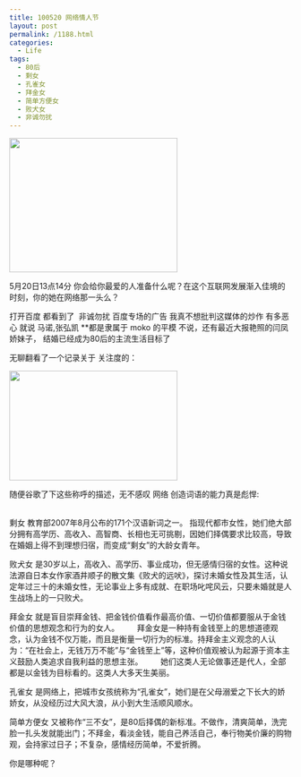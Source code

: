 ```yaml
---
title: 100520 网络情人节
layout: post
permalink: /1188.html
categories:
  - Life
tags:
  - 80后
  - 剩女
  - 孔雀女
  - 拜金女
  - 简单方便女
  - 败犬女
  - 非诚勿扰
---
```

[<img title="6b6c8544d585b47c500ffe69" src="http://www.80aj.com/wp-content/uploads/2010/05/6b6c8544d585b47c500ffe69-300x240.jpg" alt="" width="300" height="240" />][1]

5月20日13点14分 你会给你最爱的人准备什么呢？在这个互联网发展渐入佳境的时刻，你的她在网络那一头么？

打开百度 都看到了  非诚勿扰 百度专场的广告 我真不想批判这媒体的炒作 有多恶心 就说 马诺,张弘凯 **都是隶属于 moko 的平模 不说，还有最近大报艳照的闫凤娇妹子， 结婚已经成为80后的主流生活目标了

无聊翻看了一个记录关于 关注度的：

<img title="22" src="http://www.80aj.com/wp-content/uploads/2010/05/22-300x196.gif" alt="" width="300" height="196" />

随便谷歌了下这些称呼的描述，无不感叹 网络 创造词语的能力真是彪悍:  
 

剩女 教育部2007年8月公布的171个汉语新词之一。 指现代都市女性，她们绝大部分拥有高学历、高收入、高智商、长相也无可挑剔，因她们择偶要求比较高，导致在婚姻上得不到理想归宿，而变成“剩女”的大龄女青年。

败犬女 是30岁以上，高收入、高学历、事业成功，但无感情归宿的女性。这种说法源自日本女作家酒井顺子的散文集《败犬的远吠》，探讨未婚女性及其生活，认定年过三十的未婚女性，无论事业上多有成就、在职场叱咤风云，只要未婚就是人生战场上的一只败犬。

拜金女 就是盲目崇拜金钱、把金钱价值看作最高价值、一切价值都要服从于金钱价值的思想观念和行为的女人。 　　拜金女是一种持有金钱至上的思想道德观念，认为金钱不仅万能，而且是衡量一切行为的标准。持拜金主义观念的人认为：“在社会上，无钱万万不能”与“金钱至上”等，这种价值观被认为起源于资本主义鼓励人类追求自我利益的思想主张。 　　她们这类人无论做事还是代人，全部都是以金钱为目标看的。这类人大多天生美丽。

孔雀女 是网络上，把城市女孩统称为“孔雀女”，她们是在父母溺爱之下长大的娇娇女，从没经历过大风大浪，从小到大生活顺风顺水。　

简单方便女 又被称作“三不女”，是80后择偶的新标准。不做作，清爽简单，洗完脸一扎头发就能出门；不拜金，看淡金钱，能自己养活自己，奉行物美价廉的购物观，会持家过日子；不复杂，感情经历简单，不爱折腾。

你是哪种呢？

 [1]: http://www.80aj.com/wp-content/uploads/2010/05/6b6c8544d585b47c500ffe69.jpg